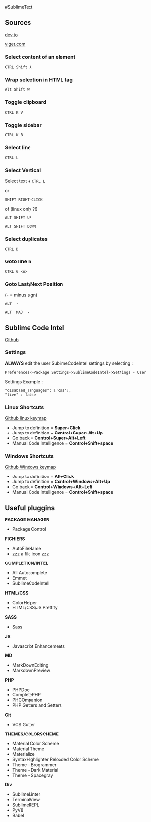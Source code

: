 #SublimeText


## Sources

[dev.to](https://dev.to/weeb/30-of-the-most-useful-sublime-text-3-shortcuts-4d0p)

[viget.com](https://www.viget.com/articles/my-overused-sublime-text-keyboard-shortcuts/#increment_and_decrement)


### Select content of an element

`CTRL Shift A`


### Wrap selection in HTML tag

`Alt Shift W`


### Toggle clipboard

`CTRL K V`


### Toggle sidebar

`CTRL K B`


### Select line

`CTRL L`

### Select Vertical

Select text + `CTRL L`

or 

`SHIFT RIGHT-CLICK`


of (linux only ?!)

`ALT SHIFT UP`

`ALT SHIFT DOWN`


### Select duplicates

`CTRL D`

### Goto line n

`CTRL G <n>`


### Goto Last/Next Position

(- = minus sign)

`ALT  -`

`ALT  MAJ  -`


## Sublime Code Intel

[Github](https://github.com/SublimeCodeIntel/SublimeCodeIntel)


### Settings

**ALWAYS** edit the user SublimeCodeIntel settings by selecting : 

```
Preferences->Package Settings->SublimeCodeIntel->Settings - User
```


Settings Example :

```
"disabled_languages": ['css'],
"live" : false
```


### Linux Shortcuts

[Github linux keymap](https://github.com/SublimeCodeIntel/SublimeCodeIntel/blob/master/Default%20(Linux).sublime-keymap)


- Jump to definition = **Super+Click**
- Jump to definition = **Control+Super+Alt+Up**
- Go back = **Control+Super+Alt+Left**
- Manual Code Intelligence = **Control+Shift+space**

### Windows Shortcuts

[Github Windows keymap](https://github.com/SublimeCodeIntel/SublimeCodeIntel/blob/master/Default%20(Windows).sublime-keymap)

- Jump to definition = **Alt+Click**
- Jump to definition = **Control+Windows+Alt+Up**
- Go back = **Control+Windows+Alt+Left**
- Manual Code Intelligence = **Control+Shift+space**


## Useful pluggins

**PACKAGE MANAGER**

- Package Control

**FICHIERS**

- AutoFileName
- zzz a file icon zzz

**COMPLETION/INTEL**

- All Autocomplete
- Emmet
- SublimeCodeIntell

**HTML/CSS**

- ColorHelper
- HTML/CSS/JS Prettify

**SASS**

- Sass

**JS**

- Javascript Enhancements

**MD**

- MarkDownEditing
- MarkdownPreview

**PHP**

- PHPDoc
- CompletePHP
- PHCOmpanion
- PHP Getters and Setters

**Git**

- VCS Gutter

**THEMES/COLORSCHEME**

- Material Color Scheme
- Material Theme
- Materialize
- SyntaxHighlighter Reloaded Color Scheme
- Theme - Brogrammer
- Theme - Dark Material
- Theme - Spacegray

**Div**

- SublimeLinter
- TerminalView
- SublimeREPL
- PyV8
- Babel


